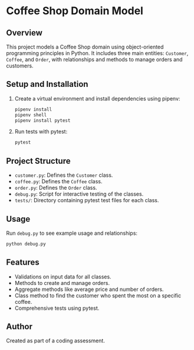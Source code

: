 
# Coffee Shop Domain Model

## Overview

This project models a Coffee Shop domain using object-oriented programming principles in Python. It includes three main entities: `Customer`, `Coffee`, and `Order`, with relationships and methods to manage orders and customers.

## Setup and Installation

1. Create a virtual environment and install dependencies using pipenv:

   ```bash
   pipenv install
   pipenv shell
   pipenv install pytest
   ```

2. Run tests with pytest:

   ```bash
   pytest
   ```

## Project Structure

- `customer.py`: Defines the `Customer` class.
- `coffee.py`: Defines the `Coffee` class.
- `order.py`: Defines the `Order` class.
- `debug.py`: Script for interactive testing of the classes.
- `tests/`: Directory containing pytest test files for each class.

## Usage

Run `debug.py` to see example usage and relationships:

```bash
python debug.py
```

## Features

- Validations on input data for all classes.
- Methods to create and manage orders.
- Aggregate methods like average price and number of orders.
- Class method to find the customer who spent the most on a specific coffee.
- Comprehensive tests using pytest.

## Author

Created as part of a coding assessment.